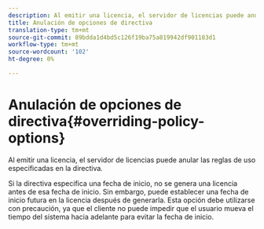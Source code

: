 ```yaml
---
description: Al emitir una licencia, el servidor de licencias puede anular las reglas de uso especificadas en la directiva.
title: Anulación de opciones de directiva
translation-type: tm+mt
source-git-commit: 89bdda1d4bd5c126f19ba75a819942df901183d1
workflow-type: tm+mt
source-wordcount: '102'
ht-degree: 0%

---
```



# Anulación de opciones de directiva{#overriding-policy-options}

Al emitir una licencia, el servidor de licencias puede anular las reglas de uso especificadas en la directiva.

Si la directiva especifica una fecha de inicio, no se genera una licencia antes de esa fecha de inicio. Sin embargo, puede establecer una fecha de inicio futura en la licencia después de generarla. Esta opción debe utilizarse con precaución, ya que el cliente no puede impedir que el usuario mueva el tiempo del sistema hacia adelante para evitar la fecha de inicio.
